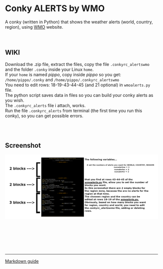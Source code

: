 # Conky ALERTS by WMO
 
A conky (written in Python) that shows the weather alerts (world, country, region), using [WMO](https://wmo.int/) website.<br>
<br>
<br>

## **WIKI**<br>

Download the .zip file, extract the files, copy the file `.conkyrc_alertswmo` and the folder `.conky` inside your Linux `home`.<br>
If your `home` is named *pippo*, copy inside *pippo* so you get: `/home/pippo/.conky` and `/home/pippo/.conkyrc_alertswmo`<br>
You need to edit rows: 18-19-43-44-45 (and 21 optional) in `wmoalerts.py` file.
<br>
The python script saves data in files so you can build your conky alerts as you wish.<br>
The `.conkyrc_alerts` file i attach, works.<br>
Run the file `.conkyrc_alerts` from terminal (the first time you run this conky), so you can get possible errors. 




<br>
<br>

## Screenshot

![](https://github.com/TheHeadlessOfficial/weather_alerts_WMO/blob/main/.conky/weather/ALERTS/WMO/docs/screenshot.jpg)<br>



<br>
<br>
<br>
<br>
<br>

---
[Markdown guide](https://docs.github.com/en/get-started/writing-on-github/getting-started-with-writing-and-formatting-on-github/basic-writing-and-formatting-syntax)
